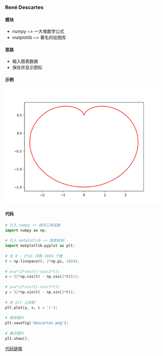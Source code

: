### René Descartes

#### 模块
+ numpy ~> 一大堆数学公式
+ matplotlib ~> 著名的绘图库

#### 思路
+ 输入图表数据
+ 保存并显示图标

#### 示例

![descartes][1]

#### 代码

```python
# 引入 numpy ~> 提供三角函数
import numpy as np;

# 引入 matplotlib ~> 图表绘制
import matplotlib.pyplot as plt;

# 在 0 ~ 2*pi 间取 1024 个数
t = np.linspace(0, 2*np.pi, 1024);

# x=a*(2*cos(t)-cos(2*t))
x = (2*np.cos(t) - np.cos(2*t))/2;

# y=a*(2*sin(t)-sin(2*t))
y = (2*np.sin(t) - np.sin(2*t));

# 在 plt 上绘制
plt.plot(y, x, c = 'r');

# 保存图片
plt.savefig('descartes.png');

# 展示图片
plt.show();
```
[代码链接][2]

[1]: /assets/images/descartes.png
[2]: https://github.com/sonatatlas/Graph-The-Rainbow/blob/master/chart/descartes.py
